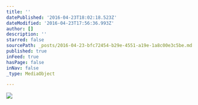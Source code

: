 ```yaml
---
title: ''
datePublished: '2016-04-23T18:02:18.523Z'
dateModified: '2016-04-23T17:56:36.993Z'
author: []
description: ''
starred: false
sourcePath: _posts/2016-04-23-bfc72454-b29e-4551-a19e-1a8c00e3c5be.md
published: true
inFeed: true
hasPage: false
inNav: false
_type: MediaObject

---
```

![](https://the-grid-user-content.s3-us-west-2.amazonaws.com/cdb59d78-fdc0-48a8-9ab4-d342e9a6286c.jpg)